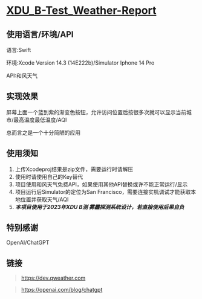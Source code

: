 # [XDU_B-Test_Weather-Report](https://github.com/noobwei/XDU_B-Test_Weather-Report)

## 使用语言/环境/API

语言:Swift

环境:Xcode Version 14.3 (14E222b)/Simulator Iphone 14 Pro

API:和风天气

## 实现效果

屏幕上面一个蓝到紫的渐变色按钮，允许访问位置后按很多次就可以显示当前城市/最高温度最低温度/AQI

总而言之是一个十分简陋的应用

## 使用须知

1. 上传Xcodeproj结果是zip文件，需要运行时请解压
2. 使用时请使用自己的Key替代
3. 项目使用和风天气免费API，如果使用其他API替换或许不能正常运行/显示
4. 项目运行后Simulator的定位为San Francisco，需要连接实机调试才能获取本地位置并获取天气/AQI
5. ***本项目使用于2023年XDU B测 雾霾探测系统设计，若直接使用后果自负***

## 特别感谢

OpenAI/ChatGPT

## 链接
> https://dev.qweather.com

> https://openai.com/blog/chatgpt



